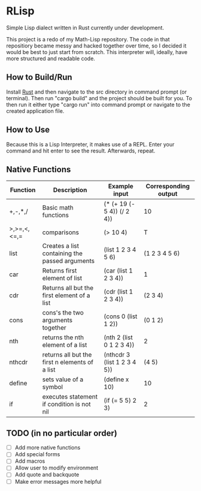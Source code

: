 # RLisp
Simple Lisp dialect written in Rust currently under development.

This project is a redo of my Math-Lisp repository. The code in that repositiory became messy and hacked together over time, so I decided it would be best to just start from scratch. This interpreter will, ideally, have more structured and readable code.

## How to Build/Run
Install [Rust](https://www.rust-lang.org/) and then navigate to the src directory in command prompt (or terminal). Then run "cargo build" and the project should be built for you. To then run it either type "cargo run" into command prompt or navigate to the created application file.

## How to Use
Because this is a Lisp Interpreter, it makes use of a REPL. Enter your command and hit enter to see the result. Afterwards, repeat.

## Native Functions
Function | Description | Example input | Corresponding output
--- | --- | --- | ---
+,-,*,/ | Basic math functions | (* (+ 19 (- 5 4)) (/ 2 4)) | 10
>,>=,<,<=,= | comparisons | (> 10 4) | T
list | Creates a list containing the passed arguments | (list 1 2 3 4 5 6) | (1 2 3 4 5 6)
car | Returns first element of list | (car (list 1 2 3 4)) | 1
cdr | Returns all but the first element of a list | (cdr (list 1 2 3 4)) | (2 3 4)
cons | cons's the two arguments together | (cons 0 (list 1 2)) | (0 1 2)
nth | returns the nth element of a list | (nth 2 (list 0 1 2 3 4)) | 2
nthcdr | returns all but the first n elements of a list | (nthcdr 3 (list 1 2 3 4 5)) | (4 5)
define | sets value of a symbol | (define x 10) | 10
if | executes statement if condition is not nil | (if (= 5 5) 2 3) | 2

## TODO (in no particular order)
- [ ] Add more native functions
- [ ] Add special forms
- [ ] Add macros
- [ ] Allow user to modify environment
- [ ] Add quote and backquote
- [ ] Make error messages more helpful
